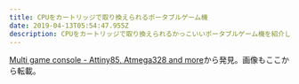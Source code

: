 ```yaml
---
title: CPUをカートリッジで取り換えられるポータブルゲーム機
date: 2019-04-13T05:54:47.955Z
description: CPUをカートリッジで取り換えられるかっこいいポータブルゲーム機を紹介します。
---
```

[Multi game console - Attiny85, Atmega328 and more](https://hackaday.io/project/164736-multi-game-console-attiny85-atmega328-and-more)から発見。画像もここから転載。
